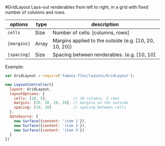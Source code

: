 <a name="module_GridLayout"></a>
#GridLayout
Lays-out renderables from left to right, in a grid with fixed number of
columns and rows.

|options|type|description|
|---|---|---|
|`cells`|Size|Number of cells: [columns, rows]|
|`[margins]`|Array|Margins applied to the outside (e.g. [10, 20, 10, 20])|
|`[spacing]`|Size|Spacing between renderables. (e.g. [10, 10]|

Example:

```javascript
var GridLayout = require('famous-flex/layouts/GridLayout');

new LayoutController({
  layout: GridLayout,
  layoutOptions: {
    cells: [10, 5],            // 10 columns, 5 rows
    margins: [20, 20, 20, 20], // margins on the outside
    spacing: [10, 10]          // spacing between cells
  },
  dataSource: [
    new Surface({content: 'item 1'}),
    new Surface({content: 'item 2'}),
    new Surface({content: 'item 3'})
  ]
})
```


